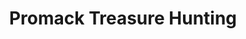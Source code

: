 ---
title: "Promack Treasure Hunting"
url: /apache-junction/promack-treasure-hunting/
shop: shop
---